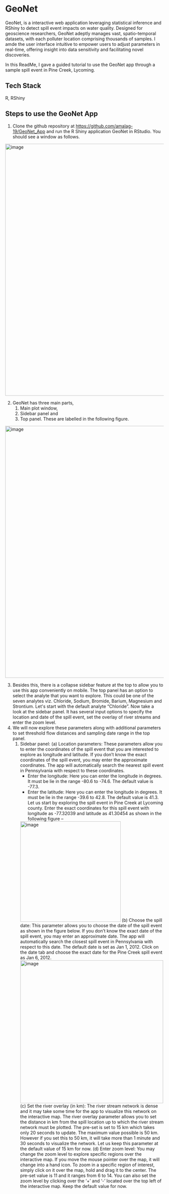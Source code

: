 # GeoNet

GeoNet, is a interactive web application leveraging statistical inference and RShiny to detect spill event impacts on water quality. Designed for geoscience researchers, GeoNet adeptly manages vast, spatio-temporal datasets, with each polluter location comprising thousands of samples. I amde the user interface intuitive to empower users to adjust parameters in real-time, offering insight into data sensitivity and facilitating novel discoveries.

In this ReadMe, I gave a guided tutorial to use the GeoNet app through a sample spill event in Pine Creek, Lycoming. 

## Tech Stack
R, RShiny

## Steps to use the GeoNet App
1. Clone the github repository at https://github.com/amalag-19/GeoNet_App and run the R Shiny application GeoNet in RStudio. You should see a window as follows.

<img width="800" alt="image" src="https://github.com/amalag-19/GeoNet_App/assets/10363788/5f9ad54d-c6d8-4c00-885f-fb64e9ff1a4f">

2. GeoNet has three main parts,
   1) Main plot window,
   2) Sidebar panel and
   3) Top panel.
   These are labelled in the following figure.
<img width="800" alt="image" src="https://github.com/amalag-19/GeoNet_App/assets/10363788/163f4d97-01f9-4129-bd3e-cd01b25ea5aa">


3. Besides this, there is a collapse sidebar feature at the top to allow you to use this app conveniently on mobile. The top panel has an option to select the analyte that you want to explore. This could be one of the seven analytes viz. Chloride, Sodium, Bromide, Barium, Magnesium and Strontium. Let's start with the default analyte “Chloride”. Now take a look at the sidebar panel. It has several input options to specify the location and date of the spill event, set the overlay of river streams and enter the zoom level.
4. We will now explore these parameters along with additional parameters to set threshold flow distances and sampling date range in the top panel.
   1) Sidebar panel:
      (a) Location parameters: These parameters allow you to enter the coordinates of the spill event that you are interested to explore as longitude and latitude. If you don’t know the exact coordinates of the spill event, you may enter the approximate coordinates. The app will automatically search the nearest spill event in Pennsylvania with respect to these coordinates.
         - Enter the longitude: Here you can enter the longitude in degrees. It must be lie in the range -80.6 to -74.6. The default value is -77.3.
         - Enter the latitude: Here you can enter the longitude in degrees. It must be lie in the range -39.6 to 42.8. The default value is 41.3.
         Let us start by exploring the spill event in Pine Creek at Lycoming county. Enter the exact coordinates for this spill event with longitude as -77.32039 and latitude as 41.30454 as shown in the following figure –
         <img width="319" alt="image" src="https://github.com/amalag-19/GeoNet_App/assets/10363788/6e2c6307-cb42-4c78-ad84-39da0c310051">
      (b) Choose the spill date: This parameter allows you to choose the date of the spill event as shown in the figure below. If you don’t know the exact date of the spill event, you may enter an approximate date. The app will automatically search the closest spill event in Pennsylvania with respect to this date. The default date is set as Jan 1, 2012. Click on the date tab and choose the exact date for the Pine Creek spill event as Jan 6, 2012.
         <img width="454" alt="image" src="https://github.com/amalag-19/GeoNet_App/assets/10363788/d300890e-5575-4eda-b1ed-2fcbae354b8b">
      (c) Set the river overlay (in km): The river stream network is dense and it may take some time for the app to visualize this network on the interactive map. The river overlay parameter allows you to set the distance in km from the spill location up to which the river stream network must be plotted. The pre-set is set to 15 km which takes only 20 seconds to update. The maximum value possible is 50 km. However if you set this to 50 km, it will take more than 1 minute and 30 seconds to visualize the network. Let us keep this parameter at the default value of 15 km for now.
      (d) Enter zoom level: You may change the zoom level to explore specific regions over the interactive map. If you move the mouse pointer over the map, it will change into a hand icon. To zoom in a specific region of interest, simply click on it over the map, hold and drag it to the center. The pre-set value is 11 and it ranges from 6 to 14. You can also set the zoom level by clicking over the ‘+’ and ‘-’ located over the top left of the interactive map. Keep the default value for now.



